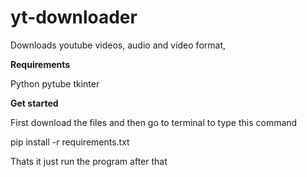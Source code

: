# yt-downloader
Downloads youtube videos, audio and video format,

**Requirements**

Python
pytube
tkinter



**Get started**


First download the files and then go to terminal to type this command

pip install -r requirements.txt


Thats it just run the program after that



